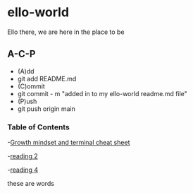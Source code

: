# ello-world
Ello there, we are here in the place to be


## A-C-P

- (A)dd
- git add README.md
- (C)ommit
- git commit - m "added in to my ello-world readme.md file"
- (P)ush
- git push origin main

### Table of Contents

-[Growth mindset and terminal cheat sheet](https://briant3275.github.io/reading-notes/)

-[reading 2](README2.md)

-[reading 4](README3.md)

these are words
